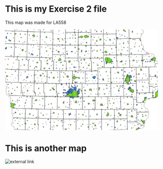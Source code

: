# This is my Exercise 2 file

This map was made for LA558

![This is the map I made](map2bex.jpg)
 
 # This is another map
 ![external link](https://th.bing.com/th/id/R.191e4c1f0f8a2e020666a53719e9dc72?rik=4mig0%2byQtaz8lg&riu=http%3a%2f%2ftravelsfinders.com%2fwp-content%2fuploads%2f2016%2f10%2fiowa-map_6.gif&ehk=%2b12NW8OtKPxt1eMwYFYJA4C0gEEfdfKq%2fBaLTMB2pho%3d&risl=&pid=ImgRaw&r=0)
